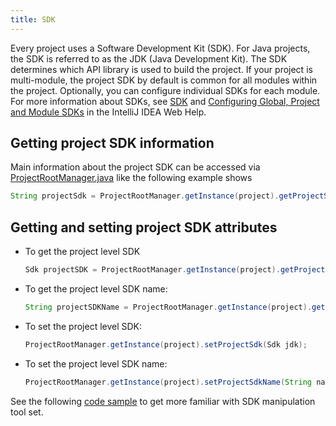 ```yaml
---
title: SDK
---
```


Every project uses a Software Development Kit (SDK). For Java projects, the SDK is referred to as the JDK (Java Development Kit). The SDK determines which API library is used to build the project. If your project is multi-module, the project SDK by default is common for all modules within the project. Optionally, you can configure individual SDKs for each module. For more information about SDKs, see [SDK](https://www.jetbrains.com/idea/help/sdk.html) and [Configuring Global, Project and Module SDKs](https://www.jetbrains.com/idea/help/configuring-global-project-and-module-sdks.html) in the IntelliJ IDEA Web Help.

## Getting project SDK information

Main information about the project SDK can be accessed via [ProjectRootManager.java](upsource:///platform/projectModel-api/src/com/intellij/openapi/roots/ProjectRootManager.java) like the following example shows

```java
String projectSdk = ProjectRootManager.getInstance(project).getProjectSdk();
```

## Getting and setting project SDK attributes

* To get the project level SDK

  ```java
  Sdk projectSDK = ProjectRootManager.getInstance(project).getProjectSdk();
  ```

* To get the project level SDK name:
 
  ```java 
  String projectSDKName = ProjectRootManager.getInstance(project).getProjectSdkName();
  ```

* To set the project level SDK:
 
  ```java
  ProjectRootManager.getInstance(project).setProjectSdk(Sdk jdk);
  ```

* To set the project level SDK name:
 
  ```java
  ProjectRootManager.getInstance(project).setProjectSdkName(String name);
  ```
  
See the following [code sample](https://github.com/JetBrains/intellij-sdk-docs/blob/master/code_samples/project_model/src/com/intellij/tutorials/project/model/ProjectSdkAction.java) to get more familiar with SDK manipulation tool set.
